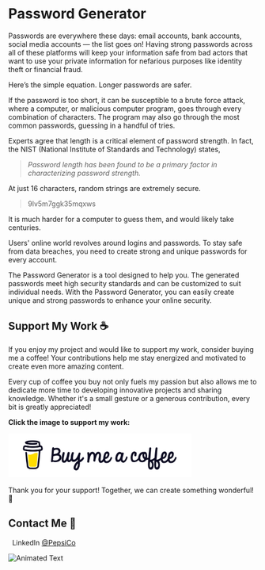 # Password Generator

Passwords are everywhere these days: email accounts, bank accounts, social media accounts&nbsp;&mdash; the list goes on! Having strong passwords across all of these platforms will keep your information safe from bad actors that want to use your private information for nefarious purposes like identity theft or financial fraud.

Here’s the simple equation. Longer passwords are safer.

If the password is too short, it can be susceptible to a brute force attack, where a computer, or malicious computer program, goes through every combination of characters. The program may also go through the most common passwords, guessing in a handful of tries.

Experts agree that length is a critical element of password strength. In fact, the NIST (National Institute of Standards and Technology) states,

> _Password length has been found to be a primary factor in characterizing password strength._

At just 16 characters, random strings are extremely secure.

> 9lv5m7ggk35mqxws

It is much harder for a computer to guess them, and would likely take centuries.

Users' online world revolves around logins and passwords. To stay safe from data breaches, you need to create strong and unique passwords for every account.

The Password Generator is a tool designed to help you. The generated passwords meet high security standards and can be customized to suit individual needs. With the Password Generator, you can easily create unique and strong passwords to enhance your online security.

## Support My Work ☕

If you enjoy my project and would like to support my work, consider buying me a coffee! Your contributions help me stay energized and motivated to create even more amazing content.

Every cup of coffee you buy not only fuels my passion but also allows me to dedicate more time to developing innovative projects and sharing knowledge. Whether it's a small gesture or a generous contribution, every bit is greatly appreciated!

**Click the image to support my work:**

<a href="https://coff.ee/cocacola">
  <img src="assets/coffee.jpg" width="370" height="auto" alt="Buy Me a Coffee"/>
</a>

Thank you for your support! Together, we can create something wonderful! 💖

<a name="contact-me"></a>

## Contact Me 💬

&nbsp;&nbsp;LinkedIn [@PepsiCo](https://www.linkedin.com/in/PepsiCo/)

![Animated Text](https://readme-typing-svg.demolab.com/?lines=Web+Developer;Internet+Sommelier;Passionate+Athlete;Caring+Environmentalist;Human)
